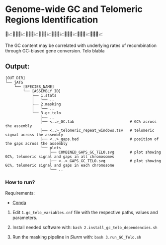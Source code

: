 # Genome-wide GC and Telomeric Regions Identification
🧬📈🧬🔚🧬📈🧬🔚🧬📈🧬🔚🧬📈🧬🔚🧬📈🧬🔚🧬📈🧬🔚🧬📈🧬🔚🧬📈

The GC content may be correlated with underlying rates of recombination through GC-biased gene conversion.
Telo blabla

## Output:
```
[OUT_DIR]
└── jATG
    └── [SPECIES_NAME]
        └── [ASSEMBLY_ID]
            ├── 1.stats
            │   └── ..
            ├── 2.masking
            │   └── ..
            └── 3.gc_telo
                ├── ..
                ├── <..>_GC.tab                         # GC% across the assembly
                ├── <..>_telomeric_repeat_windows.tsv   # telomeric signal across the assembly
                ├── <..>_gaps.bed                       # position of the gaps across the assembly
                └── plots
                    ├── COMBINED_GAPS_GC_TELO.svg       # plot showing GC%, telomeric signal and gaps in all chromosomes
                    ├── <..>_GAPS_GC_TELO.svg           # plot showing GC%, telomeric signal and gaps in each chromosome
                    └── ..
```

### How to run?

Requirements:
* [Conda](https://docs.conda.io)


1) Edit `1.gc_telo_variables.cnf` file with the respective paths, values and parameters.

2) Install needed software with: `bash 2.install_gc_telo_dependencies.sh`

3) Run the masking pipeline in _Slurm_ with: `bash 3.run_GC_Telo.sh`
